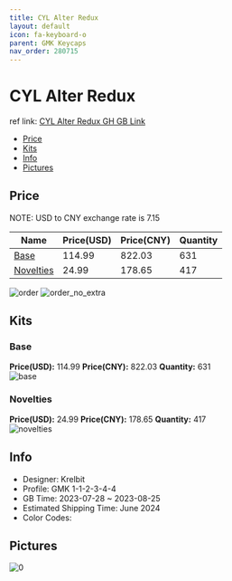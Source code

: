 ```yaml
---
title: CYL Alter Redux 
layout: default
icon: fa-keyboard-o
parent: GMK Keycaps
nav_order: 280715
---
```


# CYL Alter Redux 

ref link: [CYL Alter Redux GH GB Link](https://geekhack.org/index.php?topic=120966)

* [Price](#price)
* [Kits](#kits)
* [Info](#info)
* [Pictures](#pictures)

## Price

NOTE: USD to CNY exchange rate is 7.15

| Name          | Price(USD)   |  Price(CNY) | Quantity |
| ------------- | ------------ |  ---------- | -------- |
|[Base](#base)|114.99|822.03|631|
|[Novelties](#novelties)|24.99|178.65|417|

<img src="{{ 'assets/images/gmk-keycaps/CYL-Alter-Redux/order.png' | relative_url }}" alt="order" class="image featured">
<img src="{{ 'assets/images/gmk-keycaps/CYL-Alter-Redux/order_no_extra.png' | relative_url }}" alt="order_no_extra" class="image featured">

## Kits
### Base  
**Price(USD):** 114.99	**Price(CNY):** 822.03	**Quantity:** 631  
<img src="{{ 'assets/images/gmk-keycaps/CYL-Alter-Redux/kits_pics/base.png' | relative_url }}" alt="base" class="image featured">

### Novelties  
**Price(USD):** 24.99	**Price(CNY):** 178.65	**Quantity:** 417  
<img src="{{ 'assets/images/gmk-keycaps/CYL-Alter-Redux/kits_pics/novelties.png' | relative_url }}" alt="novelties" class="image featured">

## Info
* Designer: Krelbit  
* Profile: GMK 1-1-2-3-4-4  
* GB Time: 2023-07-28 ~ 2023-08-25  
* Estimated Shipping Time: June 2024  
* Color Codes:  


## Pictures  
<img src="{{ 'assets/images/gmk-keycaps/CYL-Alter-Redux/rendering_pics/0.jpg' | relative_url }}" alt="0" class="image featured">
